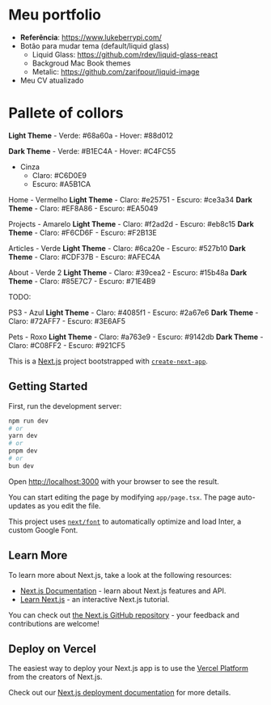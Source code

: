 # Meu portfolio

- **Referência**: https://www.lukeberrypi.com/
- Botão para mudar tema (default/liquid glass)
    - Liquid Glass: https://github.com/rdev/liquid-glass-react
    - Backgroud Mac Book themes
    - Metalic: https://github.com/zarifpour/liquid-image
- Meu CV atualizado

# Pallete of collors

**Light Theme**
    - Verde: #68a60a
    - Hover: #88d012

**Dark Theme**
    - Verde: #B1EC4A
    - Hover: #C4FC55

- Cinza
    - Claro: #C6D0E9
    - Escuro: #A5B1CA

Home
    - Vermelho
        **Light Theme**
            - Claro: #e25751
            - Escuro: #ce3a34
        **Dark Theme**
            - Claro: #EF8A86
            - Escuro: #EA5049

Projects
    - Amarelo
        **Light Theme**
            - Claro: #f2ad2d
            - Escuro: #eb8c15
        **Dark Theme**
            - Claro: #F6CD6F
            - Escuro: #F2B13E

Articles
    - Verde
        **Light Theme**
            - Claro: #6ca20e
            - Escuro: #527b10
        **Dark Theme**
            - Claro: #CDF37B
            - Escuro: #AFEC4A

About
    - Verde 2
        **Light Theme**
            - Claro: #39cea2
            - Escuro: #15b48a
        **Dark Theme**
            - Claro: #85E7C7
            - Escuro: #71E4B9

TODO:

PS3
    - Azul
        **Light Theme**
        - Claro: #4085f1
        - Escuro: #2a67e6
        **Dark Theme**
        - Claro: #72AFF7
        - Escuro: #3E6AF5

Pets
    - Roxo
        **Light Theme**
        - Claro: #a763e9
        - Escuro: #9142db
        **Dark Theme**
        - Claro: #C08FF2
        - Escuro: #921CF5

This is a [Next.js](https://nextjs.org/) project bootstrapped with [`create-next-app`](https://github.com/vercel/next.js/tree/canary/packages/create-next-app).

## Getting Started

First, run the development server:

```bash
npm run dev
# or
yarn dev
# or
pnpm dev
# or
bun dev
```

Open [http://localhost:3000](http://localhost:3000) with your browser to see the result.

You can start editing the page by modifying `app/page.tsx`. The page auto-updates as you edit the file.

This project uses [`next/font`](https://nextjs.org/docs/basic-features/font-optimization) to automatically optimize and load Inter, a custom Google Font.

## Learn More

To learn more about Next.js, take a look at the following resources:

- [Next.js Documentation](https://nextjs.org/docs) - learn about Next.js features and API.
- [Learn Next.js](https://nextjs.org/learn) - an interactive Next.js tutorial.

You can check out [the Next.js GitHub repository](https://github.com/vercel/next.js/) - your feedback and contributions are welcome!

## Deploy on Vercel

The easiest way to deploy your Next.js app is to use the [Vercel Platform](https://vercel.com/new?utm_medium=default-template&filter=next.js&utm_source=create-next-app&utm_campaign=create-next-app-readme) from the creators of Next.js.

Check out our [Next.js deployment documentation](https://nextjs.org/docs/deployment) for more details.
